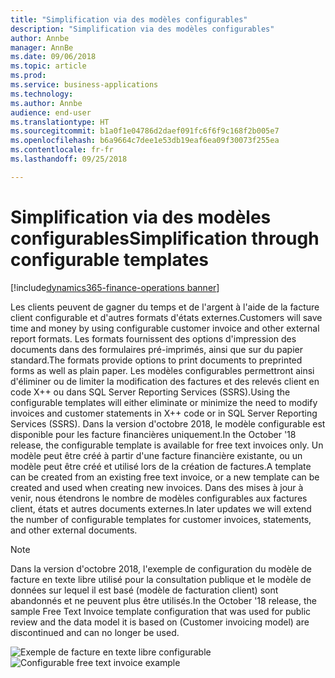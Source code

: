 ```yaml
---
title: "Simplification via des modèles configurables"
description: "Simplification via des modèles configurables"
author: Annbe
manager: AnnBe
ms.date: 09/06/2018
ms.topic: article
ms.prod: 
ms.service: business-applications
ms.technology: 
ms.author: Annbe
audience: end-user
ms.translationtype: HT
ms.sourcegitcommit: b1a0f1e04786d2daef091fc6f6f9c168f2b005e7
ms.openlocfilehash: b6a9664c7dee1e53db19eaf6ea09f30073f255ea
ms.contentlocale: fr-fr
ms.lasthandoff: 09/25/2018

---
```

#  <a name="simplification-through-configurable-templates"></a><span data-ttu-id="f86df-103">Simplification via des modèles configurables</span><span class="sxs-lookup"><span data-stu-id="f86df-103">Simplification through configurable templates</span></span> 

[!include[dynamics365-finance-operations banner](../includes/dynamics365-finance-operations.md)]

<span data-ttu-id="f86df-104">Les clients peuvent de gagner du temps et de l'argent à l'aide de la facture client configurable et d'autres formats d'états externes.</span><span class="sxs-lookup"><span data-stu-id="f86df-104">Customers will save time and money by using configurable customer invoice and other external report formats.</span></span> <span data-ttu-id="f86df-105">Les formats fournissent des options d'impression des documents dans des formulaires pré-imprimés, ainsi que sur du papier standard.</span><span class="sxs-lookup"><span data-stu-id="f86df-105">The formats provide options to print documents to preprinted forms as well as plain paper.</span></span> <span data-ttu-id="f86df-106">Les modèles configurables permettront ainsi d'éliminer ou de limiter la modification des factures et des relevés client en code X++ ou dans SQL Server Reporting Services (SSRS).</span><span class="sxs-lookup"><span data-stu-id="f86df-106">Using the configurable templates will either eliminate or minimize the need to modify invoices and customer statements in X++ code or in SQL Server Reporting Services (SSRS).</span></span> <span data-ttu-id="f86df-107">Dans la version d'octobre 2018, le modèle configurable est disponible pour les facture financières uniquement.</span><span class="sxs-lookup"><span data-stu-id="f86df-107">In the October '18 release, the configurable template is available for free text invoices only.</span></span> <span data-ttu-id="f86df-108">Un modèle peut être créé à partir d'une facture financière existante, ou un modèle peut être créé et utilisé lors de la création de factures.</span><span class="sxs-lookup"><span data-stu-id="f86df-108">A template can be created from an existing free text invoice, or a new template can be created and used when creating new invoices.</span></span> <span data-ttu-id="f86df-109">Dans des mises à jour à venir, nous étendrons le nombre de modèles configurables aux factures client, états et autres documents externes.</span><span class="sxs-lookup"><span data-stu-id="f86df-109">In later updates we will extend the number of configurable templates for customer invoices, statements, and other external documents.</span></span>

> [!NOTE]
> <span data-ttu-id="f86df-110">Dans la version d'octobre 2018, l'exemple de configuration du modèle de facture en texte libre utilisé pour la consultation publique et le modèle de données sur lequel il est basé (modèle de facturation client) sont abandonnés et ne peuvent plus être utilisés.</span><span class="sxs-lookup"><span data-stu-id="f86df-110">In the October '18 release, the sample Free Text Invoice template configuration that was used for public review and the data model it is based on (Customer invoicing model) are discontinued and can no longer be used.</span></span>

<span data-ttu-id="f86df-111">![Exemple de facture en texte libre configurable](media/configurablefti.png "Exemple de facture en texte libre configurable")</span><span class="sxs-lookup"><span data-stu-id="f86df-111">![Configurable free text invoice example](media/configurablefti.png "Configurable free text invoice example")</span></span>

